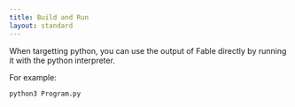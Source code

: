 ```yaml
---
title: Build and Run
layout: standard
---
```


When targetting python, you can use the output of Fable directly by running it with the python interpreter.

For example:

```bash
python3 Program.py
```
